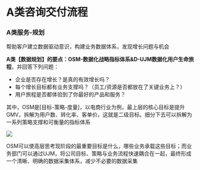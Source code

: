 # A类咨询交付流程

### A类服务-规划

帮助客户建立数据驱动意识，构建业务数据体系，发现增长问题与机会

**A类【数据规划】的要点：OSM-数据化战略指标体系\&D-UJM数据化用户生命旅程**，并回答下列问题：

* 企业是否存在增长？是真的有效增长吗？
* 每个增长目标都有业务支撑吗？（员工/资源是否都放在了关键业务上？）
* 用户旅程是否都体验到了你最好的产品和服务？

其中，OSM是\[目标-策略-度量]，以电商行业为例，最上层的核心目标是提升GMV，拆解为用户数、转化率、客单价，这就是二级目标。细分下去可以拆解为一系列策略支撑和可衡量的指标体系

![](https://gitee.com/sanjinfat/tupian/raw/master/img/1573796576109.jpg)

OSM可以使高层思考现阶段的最重要目标是什么，哪些业务承载这些目标；而业务部门可以通过UJM，将公司目标、策略与业务流程快速耦合在一起，最终形成一个清晰、明确的数据采集体系，减少不必要的数据采集
